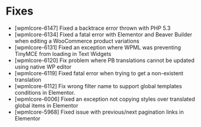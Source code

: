 # Fixes
* [wpmlcore-6147] Fixed a backtrace error thrown with PHP 5.3
* [wpmlcore-6134] Fixed a fatal error with Elementor and Beaver Builder when editing a WooCommerce product variations
* [wpmlcore-6131] Fixed an exception where WPML was preventing TinyMCE from loading in Text Widgets
* [wpmlcore-6120] Fix problem where PB translations cannot be updated using native WP editor
* [wpmlcore-6119] Fixed fatal error when trying to get a non-existent translation
* [wpmlcore-6112] Fix wrong filter name to support global templates conditions in Elementor.
* [wpmlcore-6006] Fixed an exception not copying styles over translated global items in Elementor
* [wpmlcore-5968] Fixed issue with previous/next pagination links in Elementor